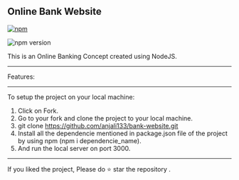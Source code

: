 ## Online Bank Website

[![npm](https://img.shields.io/npm/v/npm?logo=NPM)](https://www.npmjs.com/package/package-list)

![npm version](https://badge.fury.io/js/nodejs-weather-app.svg)

This is an Online Banking Concept created using NodeJS. 
 
 ------------------------------------------------------------------------------------------------------------------------------------------------------------------------
 
 Features:
 
 
 
 ------------------------------------------------------------------------------------------------------------------------------------------------------------------------
 
 To setup the project on your local machine:
 
1. Click on Fork.
2. Go to your fork and clone the project to your local machine.
3. git clone https://github.com/anjali133/bank-website.git
4. Install all the dependencie mentioned in package.json file of the project by using npm (npm i dependencie_name).
5. And run the local server on port 3000.

-------------------------------------------------------------------------------------------------------------------------------------------------------------------------

If you liked the project, Please do ⭐ star the repository .
